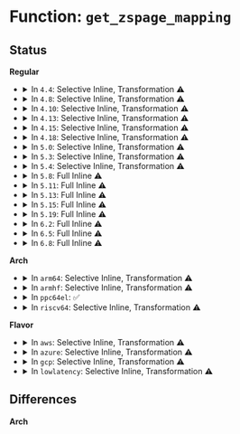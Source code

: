 # Function: <code>get_zspage_mapping</code>

## Status
<b>Regular</b>
<ul>
<li>
<details>
<summary>In <code>4.4</code>: Selective Inline, Transformation ⚠️</summary>

**Collision:** Unique Static

**Inline:** Selective

**Transformation:** True

**Instances:**

```
In mm/zsmalloc.c (ffffffff81205240)
Location: mm/zsmalloc.c:417
Inline: True
Inline callers:
  - mm/zsmalloc.c:fix_fullness_group
  - mm/zsmalloc.c:zs_unmap_object
Direct callers:
  - mm/zsmalloc.c:fix_fullness_group
  - mm/zsmalloc.c:zs_unmap_object
```
**Symbols:**

```
ffffffff81205240-ffffffff8120524b: get_zspage_mapping.part.6 (STB_LOCAL)
```
</details>
</li>
<li>
<details>
<summary>In <code>4.8</code>: Selective Inline, Transformation ⚠️</summary>

**Collision:** Unique Static

**Inline:** Selective

**Transformation:** True

**Instances:**

```
In mm/zsmalloc.c (ffffffff8122b9d8)
Location: mm/zsmalloc.c:525
Inline: True
Inline callers:
  - mm/zsmalloc.c:async_free_zspage
  - mm/zsmalloc.c:zs_page_putback
  - mm/zsmalloc.c:zs_page_migrate
  - mm/zsmalloc.c:zs_page_isolate
  - mm/zsmalloc.c:zs_page_isolate
  - mm/zsmalloc.c:zs_free
  - mm/zsmalloc.c:zs_unmap_object
  - mm/zsmalloc.c:zs_map_object
  - mm/zsmalloc.c:__free_zspage
  - mm/zsmalloc.c:fix_fullness_group
Direct callers:
  - mm/zsmalloc.c:async_free_zspage
  - mm/zsmalloc.c:zs_page_migrate
  - mm/zsmalloc.c:zs_page_isolate
  - mm/zsmalloc.c:zs_free
  - mm/zsmalloc.c:zs_map_object
  - mm/zsmalloc.c:__free_zspage
  - mm/zsmalloc.c:fix_fullness_group
```
**Symbols:**

```
ffffffff8122a440-ffffffff8122a44b: get_zspage_mapping.part.20 (STB_LOCAL)
```
</details>
</li>
<li>
<details>
<summary>In <code>4.10</code>: Selective Inline, Transformation ⚠️</summary>

**Collision:** Unique Static

**Inline:** Selective

**Transformation:** True

**Instances:**

```
In mm/zsmalloc.c (ffffffff8123df38)
Location: mm/zsmalloc.c:525
Inline: True
Inline callers:
  - mm/zsmalloc.c:async_free_zspage
  - mm/zsmalloc.c:zs_page_putback
  - mm/zsmalloc.c:zs_page_migrate
  - mm/zsmalloc.c:zs_page_isolate
  - mm/zsmalloc.c:zs_page_isolate
  - mm/zsmalloc.c:zs_free
  - mm/zsmalloc.c:zs_unmap_object
  - mm/zsmalloc.c:zs_map_object
  - mm/zsmalloc.c:__free_zspage
  - mm/zsmalloc.c:fix_fullness_group
Direct callers:
  - mm/zsmalloc.c:async_free_zspage
  - mm/zsmalloc.c:zs_page_migrate
  - mm/zsmalloc.c:zs_page_isolate
  - mm/zsmalloc.c:zs_free
  - mm/zsmalloc.c:zs_map_object
  - mm/zsmalloc.c:__free_zspage
  - mm/zsmalloc.c:fix_fullness_group
```
**Symbols:**

```
ffffffff8123c990-ffffffff8123c99b: get_zspage_mapping.part.22 (STB_LOCAL)
```
</details>
</li>
<li>
<details>
<summary>In <code>4.13</code>: Selective Inline, Transformation ⚠️</summary>

**Collision:** Unique Static

**Inline:** Selective

**Transformation:** True

**Instances:**

```
In mm/zsmalloc.c (ffffffff812498dd)
Location: mm/zsmalloc.c:518
Inline: True
Inline callers:
  - mm/zsmalloc.c:async_free_zspage
  - mm/zsmalloc.c:zs_page_putback
  - mm/zsmalloc.c:zs_page_migrate
  - mm/zsmalloc.c:zs_page_isolate
  - mm/zsmalloc.c:zs_page_isolate
  - mm/zsmalloc.c:zs_free
  - mm/zsmalloc.c:zs_unmap_object
  - mm/zsmalloc.c:zs_map_object
  - mm/zsmalloc.c:__free_zspage
  - mm/zsmalloc.c:fix_fullness_group
Direct callers:
  - mm/zsmalloc.c:async_free_zspage
  - mm/zsmalloc.c:zs_page_migrate
  - mm/zsmalloc.c:zs_page_isolate
  - mm/zsmalloc.c:zs_free
  - mm/zsmalloc.c:zs_map_object
  - mm/zsmalloc.c:__free_zspage
  - mm/zsmalloc.c:fix_fullness_group
```
**Symbols:**

```
ffffffff81248690-ffffffff8124869b: get_zspage_mapping.part.21 (STB_LOCAL)
```
</details>
</li>
<li>
<details>
<summary>In <code>4.15</code>: Selective Inline, Transformation ⚠️</summary>

**Collision:** Unique Static

**Inline:** Selective

**Transformation:** True

**Instances:**

```
In mm/zsmalloc.c (ffffffff81269b3d)
Location: mm/zsmalloc.c:519
Inline: True
Inline callers:
  - mm/zsmalloc.c:async_free_zspage
  - mm/zsmalloc.c:zs_page_putback
  - mm/zsmalloc.c:zs_page_migrate
  - mm/zsmalloc.c:zs_page_isolate
  - mm/zsmalloc.c:zs_page_isolate
  - mm/zsmalloc.c:zs_free
  - mm/zsmalloc.c:zs_unmap_object
  - mm/zsmalloc.c:zs_map_object
  - mm/zsmalloc.c:__free_zspage
  - mm/zsmalloc.c:fix_fullness_group
Direct callers:
  - mm/zsmalloc.c:async_free_zspage
  - mm/zsmalloc.c:zs_page_migrate
  - mm/zsmalloc.c:zs_page_isolate
  - mm/zsmalloc.c:zs_free
  - mm/zsmalloc.c:zs_map_object
  - mm/zsmalloc.c:__free_zspage
  - mm/zsmalloc.c:fix_fullness_group
```
**Symbols:**

```
ffffffff81268860-ffffffff8126886b: get_zspage_mapping.part.22 (STB_LOCAL)
```
</details>
</li>
<li>
<details>
<summary>In <code>4.18</code>: Selective Inline, Transformation ⚠️</summary>

**Collision:** Unique Static

**Inline:** Selective

**Transformation:** True

**Instances:**

```
In mm/zsmalloc.c (ffffffff8128e551)
Location: mm/zsmalloc.c:511
Inline: True
Inline callers:
  - mm/zsmalloc.c:async_free_zspage
  - mm/zsmalloc.c:zs_page_putback
  - mm/zsmalloc.c:zs_page_migrate
  - mm/zsmalloc.c:zs_page_isolate
  - mm/zsmalloc.c:zs_page_isolate
  - mm/zsmalloc.c:zs_free
  - mm/zsmalloc.c:zs_unmap_object
  - mm/zsmalloc.c:zs_map_object
  - mm/zsmalloc.c:__free_zspage
  - mm/zsmalloc.c:fix_fullness_group
Direct callers:
  - mm/zsmalloc.c:async_free_zspage
  - mm/zsmalloc.c:zs_page_migrate
  - mm/zsmalloc.c:zs_page_isolate
  - mm/zsmalloc.c:zs_free
  - mm/zsmalloc.c:zs_map_object
  - mm/zsmalloc.c:__free_zspage
  - mm/zsmalloc.c:fix_fullness_group
```
**Symbols:**

```
ffffffff8128d0f0-ffffffff8128d0fb: get_zspage_mapping.part.26 (STB_LOCAL)
```
</details>
</li>
<li>
<details>
<summary>In <code>5.0</code>: Selective Inline, Transformation ⚠️</summary>

**Collision:** Unique Static

**Inline:** Selective

**Transformation:** True

**Instances:**

```
In mm/zsmalloc.c (ffffffff812a30a0)
Location: mm/zsmalloc.c:511
Inline: True
Inline callers:
  - mm/zsmalloc.c:async_free_zspage
  - mm/zsmalloc.c:zs_page_putback
  - mm/zsmalloc.c:zs_page_migrate
  - mm/zsmalloc.c:zs_page_isolate
  - mm/zsmalloc.c:zs_page_isolate
  - mm/zsmalloc.c:zs_free
  - mm/zsmalloc.c:zs_unmap_object
  - mm/zsmalloc.c:zs_map_object
  - mm/zsmalloc.c:__free_zspage
  - mm/zsmalloc.c:fix_fullness_group
Direct callers:
  - mm/zsmalloc.c:async_free_zspage
  - mm/zsmalloc.c:zs_page_migrate
  - mm/zsmalloc.c:zs_page_isolate
  - mm/zsmalloc.c:zs_free
  - mm/zsmalloc.c:zs_map_object
  - mm/zsmalloc.c:__free_zspage
  - mm/zsmalloc.c:fix_fullness_group
```
**Symbols:**

```
ffffffff812a21f0-ffffffff812a21fb: get_zspage_mapping.part.32 (STB_LOCAL)
```
</details>
</li>
<li>
<details>
<summary>In <code>5.3</code>: Selective Inline, Transformation ⚠️</summary>

**Collision:** Unique Static

**Inline:** Selective

**Transformation:** True

**Instances:**

```
In mm/zsmalloc.c (ffffffff812be3bf)
Location: mm/zsmalloc.c:517
Inline: True
Inline callers:
  - mm/zsmalloc.c:async_free_zspage
  - mm/zsmalloc.c:zs_page_putback
  - mm/zsmalloc.c:zs_page_migrate
  - mm/zsmalloc.c:zs_page_isolate
  - mm/zsmalloc.c:zs_page_isolate
  - mm/zsmalloc.c:zs_free
  - mm/zsmalloc.c:zs_unmap_object
  - mm/zsmalloc.c:zs_map_object
  - mm/zsmalloc.c:__free_zspage
  - mm/zsmalloc.c:fix_fullness_group
Direct callers:
  - mm/zsmalloc.c:async_free_zspage
  - mm/zsmalloc.c:zs_page_migrate
  - mm/zsmalloc.c:zs_page_isolate
  - mm/zsmalloc.c:zs_free
  - mm/zsmalloc.c:zs_map_object
  - mm/zsmalloc.c:__free_zspage
  - mm/zsmalloc.c:fix_fullness_group
```
**Symbols:**

```
ffffffff812bd340-ffffffff812bd34b: get_zspage_mapping.part.0 (STB_LOCAL)
```
</details>
</li>
<li>
<details>
<summary>In <code>5.4</code>: Selective Inline, Transformation ⚠️</summary>

**Collision:** Unique Static

**Inline:** Selective

**Transformation:** True

**Instances:**

```
In mm/zsmalloc.c (ffffffff812d02af)
Location: mm/zsmalloc.c:514
Inline: True
Inline callers:
  - mm/zsmalloc.c:async_free_zspage
  - mm/zsmalloc.c:zs_page_putback
  - mm/zsmalloc.c:zs_page_migrate
  - mm/zsmalloc.c:zs_page_isolate
  - mm/zsmalloc.c:zs_page_isolate
  - mm/zsmalloc.c:zs_free
  - mm/zsmalloc.c:zs_unmap_object
  - mm/zsmalloc.c:zs_map_object
  - mm/zsmalloc.c:__free_zspage
  - mm/zsmalloc.c:fix_fullness_group
Direct callers:
  - mm/zsmalloc.c:async_free_zspage
  - mm/zsmalloc.c:zs_page_migrate
  - mm/zsmalloc.c:zs_page_isolate
  - mm/zsmalloc.c:zs_free
  - mm/zsmalloc.c:zs_map_object
  - mm/zsmalloc.c:__free_zspage
  - mm/zsmalloc.c:fix_fullness_group
```
**Symbols:**

```
ffffffff812cf230-ffffffff812cf23b: get_zspage_mapping.part.0 (STB_LOCAL)
```
</details>
</li>
<li>
<details>
<summary>In <code>5.8</code>: Full Inline ⚠️</summary>

**Collision:** Unique Static

**Inline:** Full

**Transformation:** False

**Instances:**

```
In mm/zsmalloc.c (ffffffff8130686e)
Location: mm/zsmalloc.c:514
Inline: True
Inline callers:
  - mm/zsmalloc.c:async_free_zspage
  - mm/zsmalloc.c:async_free_zspage
  - mm/zsmalloc.c:zs_page_putback
  - mm/zsmalloc.c:zs_page_migrate
  - mm/zsmalloc.c:zs_page_migrate
  - mm/zsmalloc.c:zs_page_isolate
  - mm/zsmalloc.c:zs_page_isolate
  - mm/zsmalloc.c:zs_page_isolate
  - mm/zsmalloc.c:zs_free
  - mm/zsmalloc.c:zs_free
  - mm/zsmalloc.c:zs_unmap_object
  - mm/zsmalloc.c:zs_map_object
  - mm/zsmalloc.c:zs_map_object
  - mm/zsmalloc.c:__free_zspage
  - mm/zsmalloc.c:__free_zspage
  - mm/zsmalloc.c:fix_fullness_group
  - mm/zsmalloc.c:fix_fullness_group
```
</details>
</li>
<li>
<details>
<summary>In <code>5.11</code>: Full Inline ⚠️</summary>

**Collision:** Unique Static

**Inline:** Full

**Transformation:** False

**Instances:**

```
In mm/zsmalloc.c (ffffffff813125ae)
Location: mm/zsmalloc.c:510
Inline: True
Inline callers:
  - mm/zsmalloc.c:async_free_zspage
  - mm/zsmalloc.c:async_free_zspage
  - mm/zsmalloc.c:zs_page_putback
  - mm/zsmalloc.c:zs_page_migrate
  - mm/zsmalloc.c:zs_page_migrate
  - mm/zsmalloc.c:zs_page_isolate
  - mm/zsmalloc.c:zs_page_isolate
  - mm/zsmalloc.c:zs_page_isolate
  - mm/zsmalloc.c:zs_free
  - mm/zsmalloc.c:zs_free
  - mm/zsmalloc.c:zs_unmap_object
  - mm/zsmalloc.c:zs_map_object
  - mm/zsmalloc.c:zs_map_object
  - mm/zsmalloc.c:__free_zspage
  - mm/zsmalloc.c:__free_zspage
  - mm/zsmalloc.c:fix_fullness_group
  - mm/zsmalloc.c:fix_fullness_group
```
</details>
</li>
<li>
<details>
<summary>In <code>5.13</code>: Full Inline ⚠️</summary>

**Collision:** Unique Static

**Inline:** Full

**Transformation:** False

**Instances:**

```
In mm/zsmalloc.c (ffffffff8131862e)
Location: mm/zsmalloc.c:510
Inline: True
Inline callers:
  - mm/zsmalloc.c:async_free_zspage
  - mm/zsmalloc.c:async_free_zspage
  - mm/zsmalloc.c:zs_page_putback
  - mm/zsmalloc.c:zs_page_migrate
  - mm/zsmalloc.c:zs_page_migrate
  - mm/zsmalloc.c:zs_page_isolate
  - mm/zsmalloc.c:zs_page_isolate
  - mm/zsmalloc.c:zs_page_isolate
  - mm/zsmalloc.c:zs_free
  - mm/zsmalloc.c:zs_free
  - mm/zsmalloc.c:zs_unmap_object
  - mm/zsmalloc.c:zs_map_object
  - mm/zsmalloc.c:zs_map_object
  - mm/zsmalloc.c:__free_zspage
  - mm/zsmalloc.c:__free_zspage
  - mm/zsmalloc.c:fix_fullness_group
  - mm/zsmalloc.c:fix_fullness_group
```
</details>
</li>
<li>
<details>
<summary>In <code>5.15</code>: Full Inline ⚠️</summary>

**Collision:** Unique Static

**Inline:** Full

**Transformation:** False

**Instances:**

```
In mm/zsmalloc.c (ffffffff81364b61)
Location: mm/zsmalloc.c:510
Inline: True
Inline callers:
  - mm/zsmalloc.c:async_free_zspage
  - mm/zsmalloc.c:zs_page_putback
  - mm/zsmalloc.c:zs_page_migrate
  - mm/zsmalloc.c:zs_page_isolate
  - mm/zsmalloc.c:zs_page_isolate
  - mm/zsmalloc.c:zs_free
  - mm/zsmalloc.c:zs_unmap_object
  - mm/zsmalloc.c:zs_map_object
  - mm/zsmalloc.c:__free_zspage
  - mm/zsmalloc.c:fix_fullness_group
```
</details>
</li>
<li>
<details>
<summary>In <code>5.19</code>: Full Inline ⚠️</summary>

**Collision:** Unique Static

**Inline:** Full

**Transformation:** False

**Instances:**

```
In mm/zsmalloc.c (ffffffff813e2d9c)
Location: mm/zsmalloc.c:505
Inline: True
Inline callers:
  - mm/zsmalloc.c:async_free_zspage
  - mm/zsmalloc.c:__free_zspage
  - mm/zsmalloc.c:fix_fullness_group
```
</details>
</li>
<li>
<details>
<summary>In <code>6.2</code>: Full Inline ⚠️</summary>

**Collision:** Unique Static

**Inline:** Full

**Transformation:** False

**Instances:**

```
In mm/zsmalloc.c (ffffffff8146a33f)
Location: mm/zsmalloc.c:553
Inline: True
Inline callers:
  - mm/zsmalloc.c:async_free_zspage
  - mm/zsmalloc.c:__free_zspage
  - mm/zsmalloc.c:fix_fullness_group
```
</details>
</li>
<li>
<details>
<summary>In <code>6.5</code>: Full Inline ⚠️</summary>

**Collision:** Unique Static

**Inline:** Full

**Transformation:** False

**Instances:**

```
In mm/zsmalloc.c (ffffffff8149f511)
Location: mm/zsmalloc.c:479
Inline: True
Inline callers:
  - mm/zsmalloc.c:async_free_zspage
  - mm/zsmalloc.c:__free_zspage
  - mm/zsmalloc.c:fix_fullness_group
```
</details>
</li>
<li>
<details>
<summary>In <code>6.8</code>: Full Inline ⚠️</summary>

**Collision:** Unique Static

**Inline:** Full

**Transformation:** False

**Instances:**

```
In mm/zsmalloc.c (ffffffff814cec61)
Location: mm/zsmalloc.c:479
Inline: True
Inline callers:
  - mm/zsmalloc.c:async_free_zspage
  - mm/zsmalloc.c:__free_zspage
  - mm/zsmalloc.c:fix_fullness_group
```
</details>
</li>
</ul>
<b>Arch</b>
<ul>
<li>
<details>
<summary>In <code>arm64</code>: Selective Inline, Transformation ⚠️</summary>

**Collision:** Unique Static

**Inline:** Selective

**Transformation:** True

**Instances:**

```
In mm/zsmalloc.c (ffff800010374f40)
Location: mm/zsmalloc.c:514
Inline: True
Inline callers:
  - mm/zsmalloc.c:async_free_zspage
  - mm/zsmalloc.c:zs_page_putback
  - mm/zsmalloc.c:zs_page_migrate
  - mm/zsmalloc.c:zs_page_isolate
  - mm/zsmalloc.c:zs_page_isolate
  - mm/zsmalloc.c:zs_free
  - mm/zsmalloc.c:zs_unmap_object
  - mm/zsmalloc.c:zs_map_object
  - mm/zsmalloc.c:__free_zspage
  - mm/zsmalloc.c:fix_fullness_group
Direct callers:
  - mm/zsmalloc.c:async_free_zspage
  - mm/zsmalloc.c:zs_page_migrate
  - mm/zsmalloc.c:zs_page_isolate
  - mm/zsmalloc.c:zs_free
  - mm/zsmalloc.c:zs_map_object
  - mm/zsmalloc.c:__free_zspage
  - mm/zsmalloc.c:fix_fullness_group
```
**Symbols:**

```
ffff800010373fb0-ffff800010373fc4: get_zspage_mapping.part.0 (STB_LOCAL)
```
</details>
</li>
<li>
<details>
<summary>In <code>armhf</code>: Selective Inline, Transformation ⚠️</summary>

**Collision:** Unique Static

**Inline:** Selective

**Transformation:** True

**Instances:**

```
In mm/zsmalloc.c (c056129c)
Location: mm/zsmalloc.c:514
Inline: True
Inline callers:
  - mm/zsmalloc.c:async_free_zspage
  - mm/zsmalloc.c:zs_page_putback
  - mm/zsmalloc.c:zs_page_migrate
  - mm/zsmalloc.c:zs_page_isolate
  - mm/zsmalloc.c:zs_page_isolate
  - mm/zsmalloc.c:zs_free
  - mm/zsmalloc.c:zs_unmap_object
  - mm/zsmalloc.c:zs_map_object
  - mm/zsmalloc.c:__free_zspage
  - mm/zsmalloc.c:fix_fullness_group
Direct callers:
  - mm/zsmalloc.c:async_free_zspage
  - mm/zsmalloc.c:zs_page_migrate
  - mm/zsmalloc.c:zs_page_isolate
  - mm/zsmalloc.c:zs_free
  - mm/zsmalloc.c:zs_map_object
  - mm/zsmalloc.c:__free_zspage
  - mm/zsmalloc.c:fix_fullness_group
```
**Symbols:**

```
c0560948-c0560960: get_zspage_mapping.part.0 (STB_LOCAL)
```
</details>
</li>
<li>
<details>
<summary>In <code>ppc64el</code>: ✅</summary>

```c
void get_zspage_mapping(struct zspage *zspage, unsigned int *class_idx, enum fullness_group *fullness);
```

**Collision:** Unique Static

**Inline:** No

**Transformation:** False

**Instances:**

```
In mm/zsmalloc.c (c0000000004659c0)
Location: mm/zsmalloc.c:514
Inline: False
Direct callers:
  - mm/zsmalloc.c:async_free_zspage
  - mm/zsmalloc.c:zs_page_putback
  - mm/zsmalloc.c:zs_page_migrate
  - mm/zsmalloc.c:zs_page_isolate
  - mm/zsmalloc.c:zs_page_isolate
  - mm/zsmalloc.c:zs_free
  - mm/zsmalloc.c:zs_unmap_object
  - mm/zsmalloc.c:zs_map_object
  - mm/zsmalloc.c:__free_zspage
  - mm/zsmalloc.c:fix_fullness_group
```
**Symbols:**

```
c0000000004659c0-c000000000465a00: get_zspage_mapping (STB_LOCAL)
```
</details>
</li>
<li>
<details>
<summary>In <code>riscv64</code>: Selective Inline, Transformation ⚠️</summary>

**Collision:** Unique Static

**Inline:** Selective

**Transformation:** True

**Instances:**

```
In mm/zsmalloc.c (ffffffe00024de0c)
Location: mm/zsmalloc.c:514
Inline: True
Inline callers:
  - mm/zsmalloc.c:async_free_zspage
  - mm/zsmalloc.c:zs_page_putback
  - mm/zsmalloc.c:zs_page_migrate
  - mm/zsmalloc.c:zs_page_isolate
  - mm/zsmalloc.c:zs_page_isolate
  - mm/zsmalloc.c:zs_free
  - mm/zsmalloc.c:zs_unmap_object
  - mm/zsmalloc.c:zs_map_object
  - mm/zsmalloc.c:__free_zspage
  - mm/zsmalloc.c:fix_fullness_group
Direct callers:
  - mm/zsmalloc.c:async_free_zspage
  - mm/zsmalloc.c:zs_page_migrate
  - mm/zsmalloc.c:zs_page_isolate
  - mm/zsmalloc.c:zs_free
  - mm/zsmalloc.c:zs_map_object
  - mm/zsmalloc.c:__free_zspage
  - mm/zsmalloc.c:fix_fullness_group
```
**Symbols:**

```
ffffffe00024cd18-ffffffe00024cd2c: get_zspage_mapping.part.0 (STB_LOCAL)
```
</details>
</li>
</ul>
<b>Flavor</b>
<ul>
<li>
<details>
<summary>In <code>aws</code>: Selective Inline, Transformation ⚠️</summary>

**Collision:** Unique Static

**Inline:** Selective

**Transformation:** True

**Instances:**

```
In mm/zsmalloc.c (ffffffff812c888f)
Location: mm/zsmalloc.c:514
Inline: True
Inline callers:
  - mm/zsmalloc.c:async_free_zspage
  - mm/zsmalloc.c:zs_page_putback
  - mm/zsmalloc.c:zs_page_migrate
  - mm/zsmalloc.c:zs_page_isolate
  - mm/zsmalloc.c:zs_page_isolate
  - mm/zsmalloc.c:zs_free
  - mm/zsmalloc.c:zs_unmap_object
  - mm/zsmalloc.c:zs_map_object
  - mm/zsmalloc.c:__free_zspage
  - mm/zsmalloc.c:fix_fullness_group
Direct callers:
  - mm/zsmalloc.c:async_free_zspage
  - mm/zsmalloc.c:zs_page_migrate
  - mm/zsmalloc.c:zs_page_isolate
  - mm/zsmalloc.c:zs_free
  - mm/zsmalloc.c:zs_map_object
  - mm/zsmalloc.c:__free_zspage
  - mm/zsmalloc.c:fix_fullness_group
```
**Symbols:**

```
ffffffff812c7810-ffffffff812c781b: get_zspage_mapping.part.0 (STB_LOCAL)
```
</details>
</li>
<li>
<details>
<summary>In <code>azure</code>: Selective Inline, Transformation ⚠️</summary>

**Collision:** Unique Static

**Inline:** Selective

**Transformation:** True

**Instances:**

```
In mm/zsmalloc.c (ffffffff812b98cf)
Location: mm/zsmalloc.c:514
Inline: True
Inline callers:
  - mm/zsmalloc.c:async_free_zspage
  - mm/zsmalloc.c:zs_page_putback
  - mm/zsmalloc.c:zs_page_migrate
  - mm/zsmalloc.c:zs_page_isolate
  - mm/zsmalloc.c:zs_page_isolate
  - mm/zsmalloc.c:zs_free
  - mm/zsmalloc.c:zs_unmap_object
  - mm/zsmalloc.c:zs_map_object
  - mm/zsmalloc.c:__free_zspage
  - mm/zsmalloc.c:fix_fullness_group
Direct callers:
  - mm/zsmalloc.c:async_free_zspage
  - mm/zsmalloc.c:zs_page_migrate
  - mm/zsmalloc.c:zs_page_isolate
  - mm/zsmalloc.c:zs_free
  - mm/zsmalloc.c:zs_map_object
  - mm/zsmalloc.c:__free_zspage
  - mm/zsmalloc.c:fix_fullness_group
```
**Symbols:**

```
ffffffff812b8850-ffffffff812b885b: get_zspage_mapping.part.0 (STB_LOCAL)
```
</details>
</li>
<li>
<details>
<summary>In <code>gcp</code>: Selective Inline, Transformation ⚠️</summary>

**Collision:** Unique Static

**Inline:** Selective

**Transformation:** True

**Instances:**

```
In mm/zsmalloc.c (ffffffff812c669f)
Location: mm/zsmalloc.c:514
Inline: True
Inline callers:
  - mm/zsmalloc.c:async_free_zspage
  - mm/zsmalloc.c:zs_page_putback
  - mm/zsmalloc.c:zs_page_migrate
  - mm/zsmalloc.c:zs_page_isolate
  - mm/zsmalloc.c:zs_page_isolate
  - mm/zsmalloc.c:zs_free
  - mm/zsmalloc.c:zs_unmap_object
  - mm/zsmalloc.c:zs_map_object
  - mm/zsmalloc.c:__free_zspage
  - mm/zsmalloc.c:fix_fullness_group
Direct callers:
  - mm/zsmalloc.c:async_free_zspage
  - mm/zsmalloc.c:zs_page_migrate
  - mm/zsmalloc.c:zs_page_isolate
  - mm/zsmalloc.c:zs_free
  - mm/zsmalloc.c:zs_map_object
  - mm/zsmalloc.c:__free_zspage
  - mm/zsmalloc.c:fix_fullness_group
```
**Symbols:**

```
ffffffff812c5620-ffffffff812c562b: get_zspage_mapping.part.0 (STB_LOCAL)
```
</details>
</li>
<li>
<details>
<summary>In <code>lowlatency</code>: Selective Inline, Transformation ⚠️</summary>

**Collision:** Unique Static

**Inline:** Selective

**Transformation:** True

**Instances:**

```
In mm/zsmalloc.c (ffffffff812d7f01)
Location: mm/zsmalloc.c:514
Inline: True
Inline callers:
  - mm/zsmalloc.c:async_free_zspage
  - mm/zsmalloc.c:zs_page_putback
  - mm/zsmalloc.c:zs_page_migrate
  - mm/zsmalloc.c:zs_page_isolate
  - mm/zsmalloc.c:zs_page_isolate
  - mm/zsmalloc.c:zs_free
  - mm/zsmalloc.c:zs_unmap_object
  - mm/zsmalloc.c:zs_map_object
  - mm/zsmalloc.c:__free_zspage
  - mm/zsmalloc.c:fix_fullness_group
Direct callers:
  - mm/zsmalloc.c:async_free_zspage
  - mm/zsmalloc.c:zs_page_migrate
  - mm/zsmalloc.c:zs_page_isolate
  - mm/zsmalloc.c:zs_free
  - mm/zsmalloc.c:zs_map_object
  - mm/zsmalloc.c:__free_zspage
  - mm/zsmalloc.c:fix_fullness_group
```
**Symbols:**

```
ffffffff812d6120-ffffffff812d612b: get_zspage_mapping.part.0 (STB_LOCAL)
```
</details>
</li>
</ul>

## Differences
<b>Arch</b>
<ul>
</ul>
